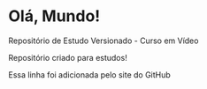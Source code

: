 # Olá, Mundo!
 Repositório de Estudo Versionado - Curso em Vídeo

Repositório criado para estudos!

Essa linha foi adicionada pelo site do GitHub
